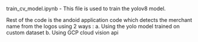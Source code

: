 train_cv_model.ipynb - This file is used to train the yolov8 model.

Rest of the code is the andoid application code which detects the merchant name from the logos using 2 ways :
  a. Using the yolo model trained on custom dataset
  b. Using GCP cloud vision api
